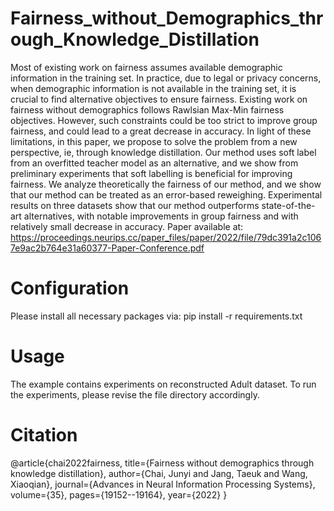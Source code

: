 # Fairness_without_Demographics_through_Knowledge_Distillation
  
Most of existing work on fairness assumes available demographic information in the training set. In practice, due to legal or privacy concerns, when demographic information is not available in the training set, it is crucial to find alternative objectives to ensure fairness. Existing work on fairness without demographics follows Rawlsian Max-Min fairness objectives. However, such constraints could be too strict to improve group fairness, and could lead to a great decrease in accuracy. In light of these limitations, in this paper, we propose to solve the problem from a new perspective, ie, through knowledge distillation. Our method uses soft label from an overfitted teacher model as an alternative, and we show from preliminary experiments that soft labelling is beneficial for improving fairness. We analyze theoretically the fairness of our method, and we show that our method can be treated as an error-based reweighing. Experimental results on three datasets show that our method outperforms state-of-the-art alternatives, with notable improvements in group fairness and with relatively small decrease in accuracy. Paper available at: https://proceedings.neurips.cc/paper_files/paper/2022/file/79dc391a2c1067e9ac2b764e31a60377-Paper-Conference.pdf

# Configuration

Please install all necessary packages via: pip install -r requirements.txt

# Usage

The example contains experiments on reconstructed Adult dataset. To run the experiments, please revise the file directory accordingly.

# Citation
@article{chai2022fairness,
  title={Fairness without demographics through knowledge distillation},
  author={Chai, Junyi and Jang, Taeuk and Wang, Xiaoqian},
  journal={Advances in Neural Information Processing Systems},
  volume={35},
  pages={19152--19164},
  year={2022}
}
